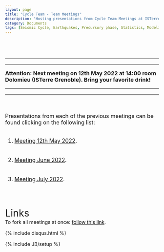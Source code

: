 ```yaml
---
layout: page
title: "Cycle Team - Team Meetings"
description: "Hosting presentations from Cycle Team Meetings at ISTerre (2022)"
category: Documents
tags: [Seismic Cycle, Earthquakes, Precursory phase, Statistics, Modeling, InSAR]
---
```


<font size="4">
<p align="justify">
<br>
<br>
<hr>
<hr>
<b>Attention: Next meeting on 12th May 2022 at 14:00 room Dolomieu (ISTerre Grenoble). Bring your favorite drink!</b> <em><a href="https://github.com/hugosanrocks/hugosanrocks.github.com/blob/master/_pdf/Marsan_2008_SCI.pdf"><img src="http://hugosanrocks.github.io/assets/img/coffee.png" alt="" width="15" height="16" border="0"></a></em>
<hr>
<hr>
<br>
<br>
Presentations from each of the previous meetings can be found clicking on the following list: 
<br>
</p>
<ol>
<br>
  <li><a href="https://github.com/hugosanrocks/hugosanrocks.github.com/tree/master/_pdf/cycle_team_meetings/Meeting_12-04-22/">Meeting 12th May 2022</a>.</li>
<br>
<br>
  <li><a href="http://hugosanrocks.github.io/cycle_team_meetings/">Meeting June 2022</a>.</li>
<br>
<br>
  <li><a href="http://hugosanrocks.github.io/cycle_team_meetings/">Meeting July 2022</a>.</li>
<br>
</ol>
<br>
<br>
<font size="6">Links
<br>
<font size="3">
To fork all meetings at once: <a href="https://github.com/hugosanrocks/hugosanrocks.github.com/blob/master/_pdf/cycle_team_meetings/"> follow this link</a>.

{% include disqus.html %}

{% include JB/setup %}
